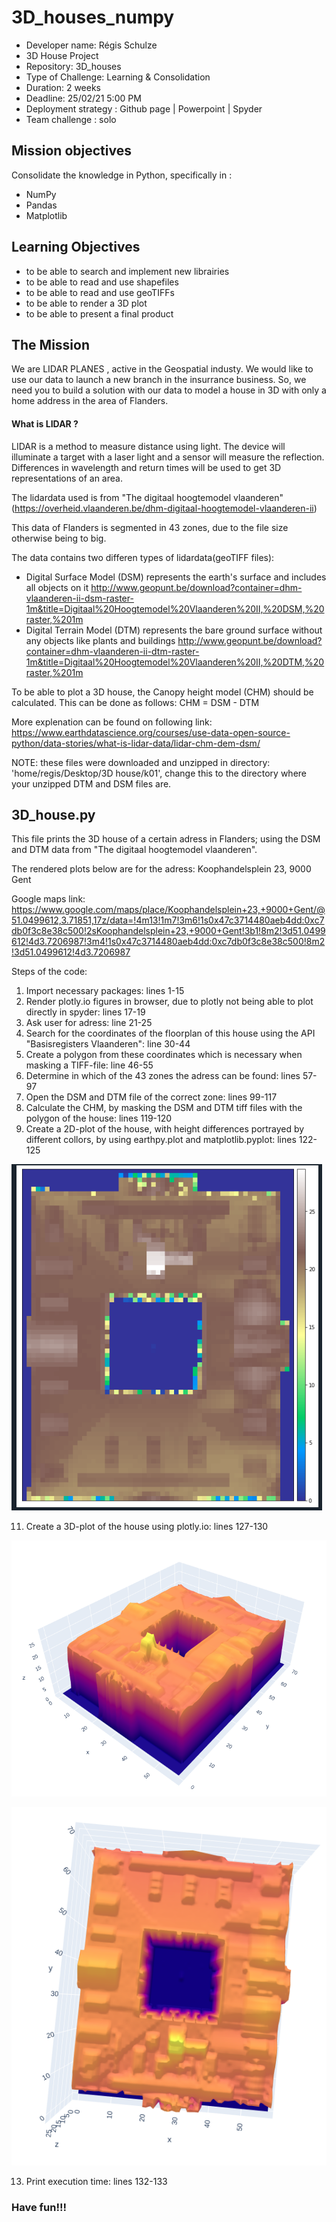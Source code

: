 # 3D_houses_numpy
* Developer name: Régis Schulze
* 3D House Project
* Repository: 3D_houses
* Type of Challenge: Learning & Consolidation
* Duration: 2 weeks
* Deadline: 25/02/21 5:00 PM
* Deployment strategy : Github page | Powerpoint | Spyder
* Team challenge : solo

## Mission objectives
Consolidate the knowledge in Python, specifically in :

* NumPy
* Pandas
* Matplotlib

## Learning Objectives
* to be able to search and implement new librairies
* to be able to read and use shapefiles
* to be able to read and use geoTIFFs
* to be able to render a 3D plot
* to be able to present a final product

## The Mission
We are LIDAR PLANES , active in the Geospatial industy. We would like to use our data to launch a new branch in the insurrance business. So, we need you to build a solution with our data to model a house in 3D with only a home address in the area of Flanders.

#### What is LIDAR ?
LIDAR is a method to measure distance using light. The device will illuminate a target with a laser light and a sensor will measure the reflection. Differences in wavelength and return times will be used to get 3D representations of an area.

The lidardata used is from "The digitaal hoogtemodel vlaanderen" 
(https://overheid.vlaanderen.be/dhm-digitaal-hoogtemodel-vlaanderen-ii) 

This data of Flanders is segmented in 43 zones, due to the file size otherwise being to big.

The data contains two differen types of lidardata(geoTIFF files):

* Digital Surface Model (DSM) represents the earth's surface and includes all objects on it
http://www.geopunt.be/download?container=dhm-vlaanderen-ii-dsm-raster-1m&title=Digitaal%20Hoogtemodel%20Vlaanderen%20II,%20DSM,%20raster,%201m
* Digital Terrain Model (DTM) represents the bare ground surface without any objects like plants and buildings
http://www.geopunt.be/download?container=dhm-vlaanderen-ii-dtm-raster-1m&title=Digitaal%20Hoogtemodel%20Vlaanderen%20II,%20DTM,%20raster,%201m

To be able to plot a 3D house, the Canopy height model (CHM) should be calculated.
This can be done as follows:
CHM = DSM - DTM

More explenation can be found on following link:
https://www.earthdatascience.org/courses/use-data-open-source-python/data-stories/what-is-lidar-data/lidar-chm-dem-dsm/

NOTE: these files were downloaded and unzipped in directory: 'home/regis/Desktop/3D house/k01', change this to the directory where your unzipped DTM and DSM files are.

## 3D_house.py

This file prints the 3D house of a certain adress in Flanders; using the DSM and DTM data from "The digitaal hoogtemodel vlaanderen".

The rendered plots below are for the adress: Koophandelsplein 23, 9000 Gent

Google maps link:
https://www.google.com/maps/place/Koophandelsplein+23,+9000+Gent/@51.0499612,3.71851,17z/data=!4m13!1m7!3m6!1s0x47c3714480aeb4dd:0xc7db0f3c8e38c500!2sKoophandelsplein+23,+9000+Gent!3b1!8m2!3d51.0499612!4d3.7206987!3m4!1s0x47c3714480aeb4dd:0xc7db0f3c8e38c500!8m2!3d51.0499612!4d3.7206987

Steps of the code:
1. Import necessary packages: lines 1-15
2. Render plotly.io figures in browser, due to plotly not being able to plot directly in spyder: lines 17-19
3. Ask user for adress: line 21-25
4. Search for the coordinates of the floorplan of this house using the API "Basisregisters Vlaanderen": line 30-44
5. Create a polygon from these coordinates which is necessary when masking a TIFF-file: line 46-55
6. Determine in which of the 43 zones the adress can be found: lines 57-97
7. Open the DSM and DTM file of the correct zone: lines 99-117 
8. Calculate the CHM, by masking the DSM and DTM tiff files with the polygon of the house: lines 119-120
9. Create a 2D-plot of the house, with height differences portrayed by different collors, by using earthpy.plot and matplotlib.pyplot: lines 122-125


![alt text](https://github.com/RegisSchulze/3D_houses_numpy/blob/main/2d_koophandelsplein_23_gent.png?raw=true)

11. Create a 3D-plot of the house using plotly.io: lines 127-130

![alt text](https://github.com/RegisSchulze/3D_houses_numpy/blob/main/3d_koophandelsplein_23_gent.png?raw=true)

![alt text](https://github.com/RegisSchulze/3D_houses_numpy/blob/main/3d_koophandelsplein_23_2.png?raw=true)



13. Print execution time: lines 132-133

### Have fun!!!



